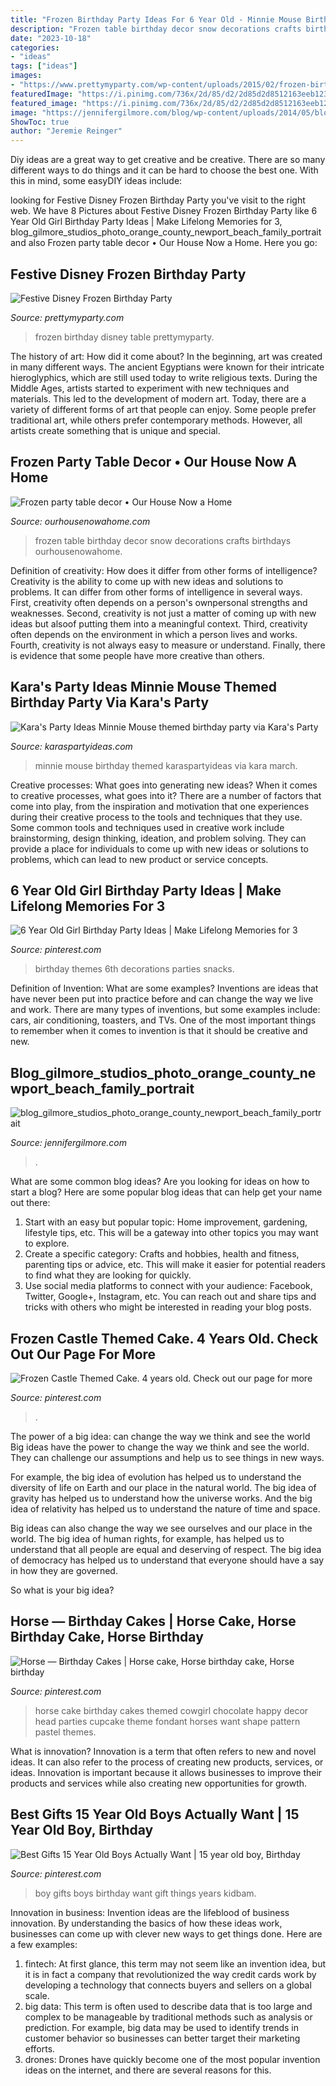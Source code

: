 ```yaml
---
title: "Frozen Birthday Party Ideas For 6 Year Old - Minnie Mouse Birthday Themed Karaspartyideas Via Kara March"
description: "Frozen table birthday decor snow decorations crafts birthdays ourhousenowahome"
date: "2023-10-18"
categories:
- "ideas"
tags: ["ideas"]
images:
- "https://www.prettymyparty.com/wp-content/uploads/2015/02/frozen-birthday-party-ideas.jpg"
featuredImage: "https://i.pinimg.com/736x/2d/85/d2/2d85d2d8512163eeb1238d69f8fe55cd.jpg"
featured_image: "https://i.pinimg.com/736x/2d/85/d2/2d85d2d8512163eeb1238d69f8fe55cd.jpg"
image: "https://jennifergilmore.com/blog/wp-content/uploads/2014/05/blog_gilmore_studios_photo_orange_county_newport_beach_family_portrait_cake_smash_outdoor_one_yr_old_boy_cowboy_boots_spencer_3(pp_w768_h548).jpg"
ShowToc: true
author: "Jeremie Reinger"
---
```



Diy ideas are a great way to get creative and be creative. There are so many different ways to do things and it can be hard to choose the best one. With this in mind, some easyDIY ideas include:

	

		
looking for Festive Disney Frozen Birthday Party you've visit to the right web. We have 8 Pictures about Festive Disney Frozen Birthday Party like 6 Year Old Girl Birthday Party Ideas | Make Lifelong Memories for 3, blog_gilmore_studios_photo_orange_county_newport_beach_family_portrait and also Frozen party table decor • Our House Now a Home. Here you go:
		
    
## Festive Disney Frozen Birthday Party

<img loading=lazy src="https://www.prettymyparty.com/wp-content/uploads/2015/02/frozen-birthday-party-ideas.jpg" onerror="this.onerror=null;this.src='https://tse4.mm.bing.net/th?id=OIP.2CKWhVPGUgfYabq3AHDZdgHaKl&amp;pid=15.1';" alt="Festive Disney Frozen Birthday Party">

_Source: prettymyparty.com_

>frozen birthday disney table prettymyparty. 

	

The history of art: How did it come about?
In the beginning, art was created in many different ways. The ancient Egyptians were known for their intricate hieroglyphics, which are still used today to write religious texts. During the Middle Ages, artists started to experiment with new techniques and materials. This led to the development of modern art.
Today, there are a variety of different forms of art that people can enjoy. Some people prefer traditional art, while others prefer contemporary methods. However, all artists create something that is unique and special.

    
## Frozen Party Table Decor • Our House Now A Home

<img loading=lazy src="https://ourhousenowahome.com/wp-content/uploads/2015/02/fake-snow-frozen-birthday-party-decor5.jpg" onerror="this.onerror=null;this.src='https://tse4.mm.bing.net/th?id=OIP.qoPmfyNZz4MLoCq71AJZJgHaLE&amp;pid=15.1';" alt="Frozen party table decor • Our House Now a Home">

_Source: ourhousenowahome.com_

>frozen table birthday decor snow decorations crafts birthdays ourhousenowahome. 

	

Definition of creativity: How does it differ from other forms of intelligence?
Creativity is the ability to come up with new ideas and solutions to problems. It can differ from other forms of intelligence in several ways. First, creativity often depends on a person's ownpersonal strengths and weaknesses. Second, creativity is not just a matter of coming up with new ideas but alsoof putting them into a meaningful context. Third, creativity often depends on the environment in which a person lives and works. Fourth, creativity is not always easy to measure or understand. Finally, there is evidence that some people have more creative than others.

    
## Kara&#039;s Party Ideas Minnie Mouse Themed Birthday Party Via Kara&#039;s Party

<img loading=lazy src="http://karaspartyideas.com/wp-content/uploads/2015/03/Minnie-Mouse-themed-birthday-party-via-Karas-Party-Ideas-KarasPartyIdeas.com3_.jpg" onerror="this.onerror=null;this.src='https://tse4.mm.bing.net/th?id=OIP.pUfmu00945IJNpLUqs0PXwHaJ9&amp;pid=15.1';" alt="Kara&#039;s Party Ideas Minnie Mouse themed birthday party via Kara&#039;s Party">

_Source: karaspartyideas.com_

>minnie mouse birthday themed karaspartyideas via kara march. 

	

Creative processes: What goes into generating new ideas?
When it comes to creative processes, what goes into it? There are a number of factors that come into play, from the inspiration and motivation that one experiences during their creative process to the tools and techniques that they use. Some common tools and techniques used in creative work include brainstorming, design thinking, ideation, and problem solving. They can provide a place for individuals to come up with new ideas or solutions to problems, which can lead to new product or service concepts.

    
## 6 Year Old Girl Birthday Party Ideas | Make Lifelong Memories For 3

<img loading=lazy src="https://i.pinimg.com/736x/65/27/03/65270394cdd338ce00962011dbc2a577--girls-birthday-parties-girl-birthday.jpg" onerror="this.onerror=null;this.src='https://tse3.mm.bing.net/th?id=OIP.fPmUccgmftNi-TJVbcLsjwHaIC&amp;pid=15.1';" alt="6 Year Old Girl Birthday Party Ideas | Make Lifelong Memories for 3">

_Source: pinterest.com_

>birthday themes 6th decorations parties snacks. 

	

Definition of Invention: What are some examples?
Inventions are ideas that have never been put into practice before and can change the way we live and work. There are many types of inventions, but some examples include: cars, air conditioning, toasters, and TVs. One of the most important things to remember when it comes to invention is that it should be creative and new.

    
## Blog_gilmore_studios_photo_orange_county_newport_beach_family_portrait

<img loading=lazy src="https://jennifergilmore.com/blog/wp-content/uploads/2014/05/blog_gilmore_studios_photo_orange_county_newport_beach_family_portrait_cake_smash_outdoor_one_yr_old_boy_cowboy_boots_spencer_3(pp_w768_h548).jpg" onerror="this.onerror=null;this.src='https://tse1.mm.bing.net/th?id=OIP.ys3ZeriDRgHo9ahzQ9iejAHaFS&amp;pid=15.1';" alt="blog_gilmore_studios_photo_orange_county_newport_beach_family_portrait">

_Source: jennifergilmore.com_

>. 

	

What are some common blog ideas?
Are you looking for ideas on how to start a blog? Here are some popular blog ideas that can help get your name out there: 
1. Start with an easy but popular topic: Home improvement, gardening, lifestyle tips, etc. This will be a gateway into other topics you may want to explore.
2. Create a specific category: Crafts and hobbies, health and fitness, parenting tips or advice, etc. This will make it easier for potential readers to find what they are looking for quickly.
3. Use social media platforms to connect with your audience: Facebook, Twitter, Google+, Instagram, etc. You can reach out and share tips and tricks with others who might be interested in reading your blog posts.

    
## Frozen Castle Themed Cake. 4 Years Old. Check Out Our Page For More

<img loading=lazy src="https://i.pinimg.com/originals/d4/58/93/d458933fc59a193fc4db4c116bd4dc0d.jpg" onerror="this.onerror=null;this.src='https://tse4.mm.bing.net/th?id=OIP.6J0zHs8u3hxhw-6CU2wVYAHaNK&amp;pid=15.1';" alt="Frozen Castle Themed Cake. 4 years old. Check out our page for more">

_Source: pinterest.com_

>. 

	

The power of a big idea: can change the way we think and see the world
Big ideas have the power to change the way we think and see the world. They can challenge our assumptions and help us to see things in new ways.


For example, the big idea of evolution has helped us to understand the diversity of life on Earth and our place in the natural world. The big idea of gravity has helped us to understand how the universe works. And the big idea of relativity has helped us to understand the nature of time and space.



Big ideas can also change the way we see ourselves and our place in the world. The big idea of human rights, for example, has helped us to understand that all people are equal and deserving of respect. The big idea of democracy has helped us to understand that everyone should have a say in how they are governed.



So what is your big idea?

    
## Horse — Birthday Cakes | Horse Cake, Horse Birthday Cake, Horse Birthday

<img loading=lazy src="https://i.pinimg.com/originals/ae/e5/e7/aee5e73c9ec1d9d00971c4f7dc906376.jpg" onerror="this.onerror=null;this.src='https://tse3.mm.bing.net/th?id=OIP.VBx5-8GeJm6-3dxox0nT0gHaJ4&amp;pid=15.1';" alt="Horse — Birthday Cakes | Horse cake, Horse birthday cake, Horse birthday">

_Source: pinterest.com_

>horse cake birthday cakes themed cowgirl chocolate happy decor head parties cupcake theme fondant horses want shape pattern pastel themes. 

	

What is innovation?
Innovation is a term that often refers to new and novel ideas. It can also refer to the process of creating new products, services, or ideas. Innovation is important because it allows businesses to improve their products and services while also creating new opportunities for growth.

    
## Best Gifts 15 Year Old Boys Actually Want | 15 Year Old Boy, Birthday

<img loading=lazy src="https://i.pinimg.com/736x/2d/85/d2/2d85d2d8512163eeb1238d69f8fe55cd.jpg" onerror="this.onerror=null;this.src='https://tse4.mm.bing.net/th?id=OIP.fBFGXi9fuMS8JISQZpdQeAHaPG&amp;pid=15.1';" alt="Best Gifts 15 Year Old Boys Actually Want | 15 year old boy, Birthday">

_Source: pinterest.com_

>boy gifts boys birthday want gift things years kidbam. 

	

Innovation in business:
Invention ideas are the lifeblood of business innovation. By understanding the basics of how these ideas work, businesses can come up with clever new ways to get things done. Here are a few examples: 
1. fintech: At first glance, this term may not seem like an invention idea, but it is in fact a company that revolutionized the way credit cards work by developing a technology that connects buyers and sellers on a global scale.
2. big data: This term is often used to describe data that is too large and complex to be manageable by traditional methods such as analysis or prediction. For example, big data may be used to identify trends in customer behavior so businesses can better target their marketing efforts. 
3. drones: Drones have quickly become one of the most popular invention ideas on the internet, and there are several reasons for this.

